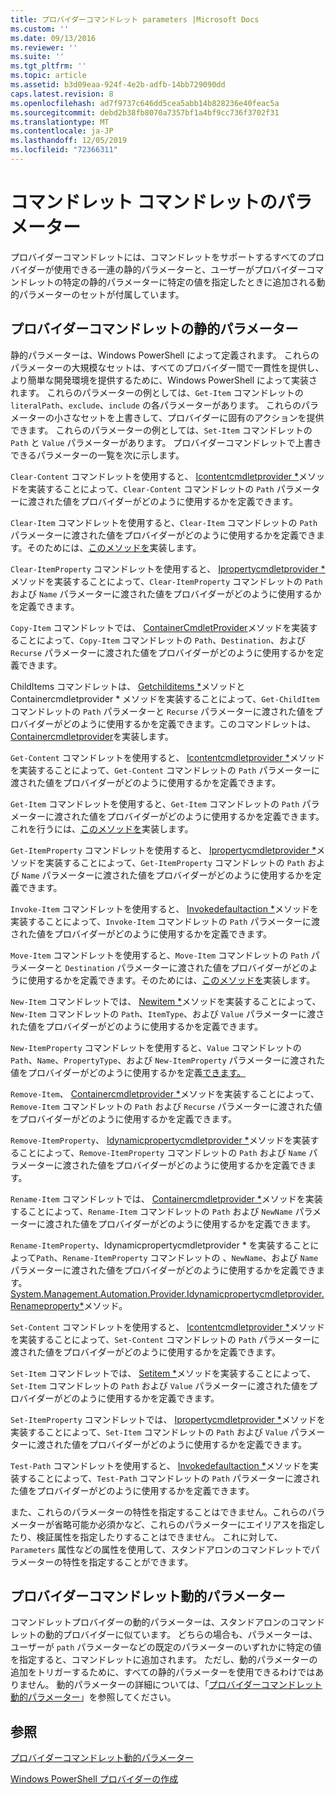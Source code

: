 ```yaml
---
title: プロバイダーコマンドレット parameters |Microsoft Docs
ms.custom: ''
ms.date: 09/13/2016
ms.reviewer: ''
ms.suite: ''
ms.tgt_pltfrm: ''
ms.topic: article
ms.assetid: b3d09eaa-924f-4e2b-adfb-14bb729090dd
caps.latest.revision: 8
ms.openlocfilehash: ad7f9737c646dd5cea5abb14b828236e40feac5a
ms.sourcegitcommit: debd2b38fb8070a7357bf1a4bf9cc736f3702f31
ms.translationtype: MT
ms.contentlocale: ja-JP
ms.lasthandoff: 12/05/2019
ms.locfileid: "72366311"
---
```

# <a name="provider-cmdlet-parameters"></a>コマンドレット コマンドレットのパラメーター

プロバイダーコマンドレットには、コマンドレットをサポートするすべてのプロバイダーが使用できる一連の静的パラメーターと、ユーザーがプロバイダーコマンドレットの特定の静的パラメーターに特定の値を指定したときに追加される動的パラメーターのセットが付属しています。

## <a name="provider-cmdlet-static-parameters"></a>プロバイダーコマンドレットの静的パラメーター

静的パラメーターは、Windows PowerShell によって定義されます。 これらのパラメーターの大規模なセットは、すべてのプロバイダー間で一貫性を提供し、より簡単な開発環境を提供するために、Windows PowerShell によって実装されます。 これらのパラメーターの例としては、`Get-Item` コマンドレットの `literalPath`、`exclude`、`include` の各パラメーターがあります。 これらのパラメーターの小さなセットを上書きして、プロバイダーに固有のアクションを提供できます。 これらのパラメーターの例としては、`Set-Item` コマンドレットの `Path` と `Value` パラメーターがあります。 プロバイダーコマンドレットで上書きできるパラメーターの一覧を次に示します。

`Clear-Content` コマンドレットを使用すると、 [Icontentcmdletprovider *](/dotnet/api/System.Management.Automation.Provider.IContentCmdletProvider.ClearContent)メソッドを実装することによって、`Clear-Content` コマンドレットの `Path` パラメーターに渡された値をプロバイダーがどのように使用するかを定義できます。

`Clear-Item` コマンドレットを使用すると、`Clear-Item` コマンドレットの `Path` パラメーターに渡された値をプロバイダーがどのように使用するかを定義できます。そのためには、[このメソッドを](/dotnet/api/System.Management.Automation.Provider.ItemCmdletProvider.ClearItem)実装します。

`Clear-ItemProperty` コマンドレットを使用すると、 [Ipropertycmdletprovider *](/dotnet/api/System.Management.Automation.Provider.IPropertyCmdletProvider.ClearProperty)メソッドを実装することによって、`Clear-ItemProperty` コマンドレットの `Path` および `Name` パラメーターに渡された値をプロバイダーがどのように使用するかを定義できます。

`Copy-Item` コマンドレットでは、 [ContainerCmdletProvider](/dotnet/api/System.Management.Automation.Provider.ContainerCmdletProvider.CopyItem)メソッドを実装することによって、`Copy-Item` コマンドレットの `Path`、`Destination`、および `Recurse` パラメーターに渡された値をプロバイダーがどのように使用するかを定義できます。

ChildItems コマンドレットは、 [Getchilditems *](/dotnet/api/System.Management.Automation.Provider.ContainerCmdletProvider.GetChildItems)メソッドと Containercmdletprovider * メソッドを実装することによって、`Get-ChildItem` コマンドレットの `Path` パラメーターと `Recurse` パラメーターに渡された値をプロバイダーがどのように使用するかを定義できます。このコマンドレットは、 [Containercmdletprovider](/dotnet/api/System.Management.Automation.Provider.ContainerCmdletProvider.GetChildNames)を実装します。

`Get-Content` コマンドレットを使用すると、 [Icontentcmdletprovider *](/dotnet/api/System.Management.Automation.Provider.IContentCmdletProvider.GetContentReader)メソッドを実装することによって、`Get-Content` コマンドレットの `Path` パラメーターに渡された値をプロバイダーがどのように使用するかを定義できます。

`Get-Item` コマンドレットを使用すると、`Get-Item` コマンドレットの `Path` パラメーターに渡された値をプロバイダーがどのように使用するかを定義できます。これを行うには、[このメソッドを](/dotnet/api/System.Management.Automation.Provider.ItemCmdletProvider.GetItem)実装します。

`Get-ItemProperty` コマンドレットを使用すると、 [Ipropertycmdletprovider *](/dotnet/api/System.Management.Automation.Provider.IPropertyCmdletProvider.GetProperty)メソッドを実装することによって、`Get-ItemProperty` コマンドレットの `Path` および `Name` パラメーターに渡された値をプロバイダーがどのように使用するかを定義できます。

`Invoke-Item` コマンドレットを使用すると、 [Invokedefaultaction *](/dotnet/api/System.Management.Automation.Provider.ItemCmdletProvider.InvokeDefaultAction)メソッドを実装することによって、`Invoke-Item` コマンドレットの `Path` パラメーターに渡された値をプロバイダーがどのように使用するかを定義できます。

`Move-Item` コマンドレットを使用すると、`Move-Item` コマンドレットの `Path` パラメーターと `Destination` パラメーターに渡された値をプロバイダーがどのように使用するかを定義できます。そのためには、[このメソッドを](/dotnet/api/System.Management.Automation.Provider.NavigationCmdletProvider.MoveItem)実装します。

`New-Item` コマンドレットでは、 [Newitem *](/dotnet/api/System.Management.Automation.Provider.ContainerCmdletProvider.NewItem)メソッドを実装することによって、`New-Item` コマンドレットの `Path`、`ItemType`、および `Value` パラメーターに渡された値をプロバイダーがどのように使用するかを定義できます。

`New-ItemProperty` コマンドレットを使用すると、`Value` コマンドレットの `Path`、`Name`、`PropertyType`、および `New-ItemProperty` パラメーターに渡された値をプロバイダーがどのように使用するかを定義[できます。](/dotnet/api/Microsoft.PowerShell.Commands.RegistryProvider.NewProperty)

`Remove-Item`、 [Containercmdletprovider *](/dotnet/api/System.Management.Automation.Provider.ContainerCmdletProvider.RemoveItem)メソッドを実装することによって、`Remove-Item` コマンドレットの `Path` および `Recurse` パラメーターに渡された値をプロバイダーがどのように使用するかを定義できます。

`Remove-ItemProperty`、 [Idynamicpropertycmdletprovider *](/dotnet/api/System.Management.Automation.Provider.IDynamicPropertyCmdletProvider.RemoveProperty)メソッドを実装することによって、`Remove-ItemProperty` コマンドレットの `Path` および `Name` パラメーターに渡された値をプロバイダーがどのように使用するかを定義できます。

`Rename-Item` コマンドレットでは、 [Containercmdletprovider *](/dotnet/api/System.Management.Automation.Provider.ContainerCmdletProvider.RenameItem)メソッドを実装することによって、`Rename-Item` コマンドレットの `Path` および `NewName` パラメーターに渡された値をプロバイダーがどのように使用するかを定義できます。

`Rename-ItemProperty`、Idynamicpropertycmdletprovider * を実装することによって`Path`、`Rename-ItemProperty` コマンドレットの 、`NewName`、および `Name` パラメーターに渡された値をプロバイダーがどのように使用するかを定義できます。 [System.Management.Automation.Provider.Idynamicpropertycmdletprovider.Renameproperty*](/dotnet/api/System.Management.Automation.Provider.IDynamicPropertyCmdletProvider.RenameProperty)メソッド。

`Set-Content` コマンドレットを使用すると、 [Icontentcmdletprovider *](/dotnet/api/System.Management.Automation.Provider.IContentCmdletProvider.GetContentWriter)メソッドを実装することによって、`Set-Content` コマンドレットの `Path` パラメーターに渡された値をプロバイダーがどのように使用するかを定義できます。

`Set-Item` コマンドレットでは、 [Setitem *](/dotnet/api/System.Management.Automation.Provider.ItemCmdletProvider.SetItem)メソッドを実装することによって、`Set-Item` コマンドレットの `Path` および `Value` パラメーターに渡された値をプロバイダーがどのように使用するかを定義できます。

`Set-ItemProperty` コマンドレットでは、 [Ipropertycmdletprovider *](/dotnet/api/System.Management.Automation.Provider.IPropertyCmdletProvider.SetProperty)メソッドを実装することによって、`Set-Item` コマンドレットの `Path` および `Value` パラメーターに渡された値をプロバイダーがどのように使用するかを定義できます。

`Test-Path` コマンドレットを使用すると、 [Invokedefaultaction *](/dotnet/api/System.Management.Automation.Provider.ItemCmdletProvider.InvokeDefaultAction)メソッドを実装することによって、`Test-Path` コマンドレットの `Path` パラメーターに渡された値をプロバイダーがどのように使用するかを定義できます。

また、これらのパラメーターの特性を指定することはできません。これらのパラメーターが省略可能か必須かなど、これらのパラメーターにエイリアスを指定したり、検証属性を指定したりすることはできません。 これに対して、`Parameters` 属性などの属性を使用して、スタンドアロンのコマンドレットでパラメーターの特性を指定することができます。

## <a name="provider-cmdlet-dynamic-parameters"></a>プロバイダーコマンドレット動的パラメーター

コマンドレットプロバイダーの動的パラメーターは、スタンドアロンのコマンドレットの動的プロバイダーに似ています。 どちらの場合も、パラメーターは、ユーザーが `path` パラメーターなどの既定のパラメーターのいずれかに特定の値を指定すると、コマンドレットに追加されます。 ただし、動的パラメーターの追加をトリガーするために、すべての静的パラメーターを使用できるわけではありません。 動的パラメーターの詳細については、「[プロバイダーコマンドレット動的パラメーター](./provider-cmdlet-dynamic-parameters.md)」を参照してください。

## <a name="see-also"></a>参照

[プロバイダーコマンドレット動的パラメーター](./provider-cmdlet-dynamic-parameters.md)

[Windows PowerShell プロバイダーの作成](./writing-a-windows-powershell-provider.md)